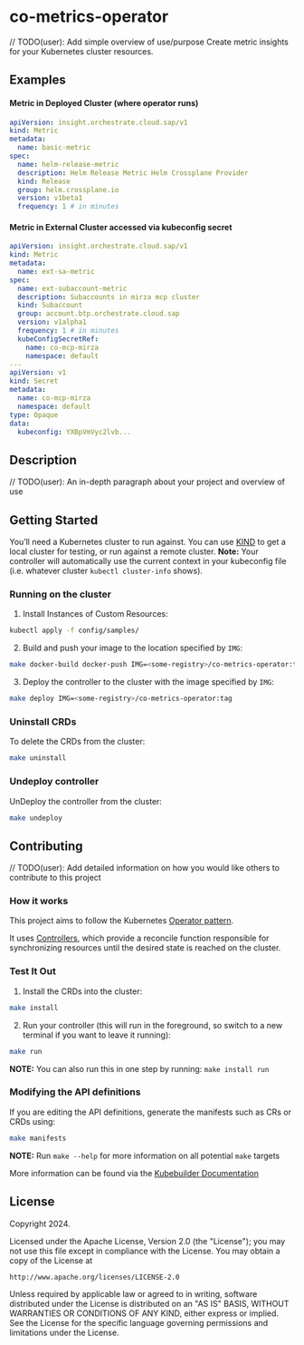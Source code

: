 # co-metrics-operator
// TODO(user): Add simple overview of use/purpose
Create metric insights for your Kubernetes cluster resources.

## Examples

#### Metric in Deployed Cluster (where operator runs)
```yaml
apiVersion: insight.orchestrate.cloud.sap/v1
kind: Metric
metadata:
  name: basic-metric
spec:
  name: helm-release-metric
  description: Helm Release Metric Helm Crossplane Provider
  kind: Release
  group: helm.crossplane.io
  version: v1beta1
  frequency: 1 # in minutes
```

#### Metric in External Cluster accessed via kubeconfig secret
```yaml
apiVersion: insight.orchestrate.cloud.sap/v1
kind: Metric
metadata:
  name: ext-sa-metric
spec:
  name: ext-subaccount-metric
  description: Subaccounts in mirza mcp cluster
  kind: Subaccount
  group: account.btp.orchestrate.cloud.sap
  version: v1alpha1
  frequency: 1 # in minutes
  kubeConfigSecretRef:
    name: co-mcp-mirza
    namespace: default
---
apiVersion: v1
kind: Secret
metadata:
  name: co-mcp-mirza
  namespace: default
type: Opaque
data:
  kubeconfig: YXBpVmVyc2lvb...
```

## Description
// TODO(user): An in-depth paragraph about your project and overview of use

## Getting Started
You’ll need a Kubernetes cluster to run against. You can use [KIND](https://sigs.k8s.io/kind) to get a local cluster for testing, or run against a remote cluster.
**Note:** Your controller will automatically use the current context in your kubeconfig file (i.e. whatever cluster `kubectl cluster-info` shows).

### Running on the cluster
1. Install Instances of Custom Resources:

```sh
kubectl apply -f config/samples/
```

2. Build and push your image to the location specified by `IMG`:

```sh
make docker-build docker-push IMG=<some-registry>/co-metrics-operator:tag
```

3. Deploy the controller to the cluster with the image specified by `IMG`:

```sh
make deploy IMG=<some-registry>/co-metrics-operator:tag
```

### Uninstall CRDs
To delete the CRDs from the cluster:

```sh
make uninstall
```

### Undeploy controller
UnDeploy the controller from the cluster:

```sh
make undeploy
```

## Contributing
// TODO(user): Add detailed information on how you would like others to contribute to this project

### How it works
This project aims to follow the Kubernetes [Operator pattern](https://kubernetes.io/docs/concepts/extend-kubernetes/operator/).

It uses [Controllers](https://kubernetes.io/docs/concepts/architecture/controller/),
which provide a reconcile function responsible for synchronizing resources until the desired state is reached on the cluster.

### Test It Out
1. Install the CRDs into the cluster:

```sh
make install
```

2. Run your controller (this will run in the foreground, so switch to a new terminal if you want to leave it running):

```sh
make run
```

**NOTE:** You can also run this in one step by running: `make install run`

### Modifying the API definitions
If you are editing the API definitions, generate the manifests such as CRs or CRDs using:

```sh
make manifests
```

**NOTE:** Run `make --help` for more information on all potential `make` targets

More information can be found via the [Kubebuilder Documentation](https://book.kubebuilder.io/introduction.html)

## License

Copyright 2024.

Licensed under the Apache License, Version 2.0 (the "License");
you may not use this file except in compliance with the License.
You may obtain a copy of the License at

    http://www.apache.org/licenses/LICENSE-2.0

Unless required by applicable law or agreed to in writing, software
distributed under the License is distributed on an "AS IS" BASIS,
WITHOUT WARRANTIES OR CONDITIONS OF ANY KIND, either express or implied.
See the License for the specific language governing permissions and
limitations under the License.
